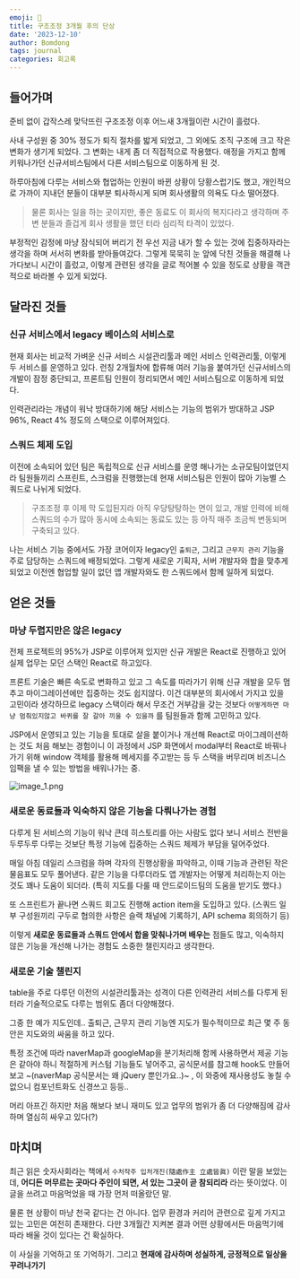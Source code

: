 ```yaml
---
emoji: 💭
title: 구조조정 3개월 후의 단상
date: '2023-12-10'
author: Bomdong
tags: journal
categories: 회고록
---
```


## 들어가며

준비 없이 갑작스레 맞닥뜨린 구조조정 이후 어느새 3개월이란 시간이 흘렀다.

사내 구성원 중 30% 정도가 퇴직 절차를 밟게 되었고, 그 외에도 조직 구조에 크고 작은 변화가 생기게 되었다.
그 변화는 내게 좀 더 직접적으로 작용했다. 애정을 가지고 함께 키워나가던 신규서비스팀에서 다른 서비스팀으로 이동하게 된 것.

하루아침에 다루는 서비스와 협업하는 인원이 바뀐 상황이 당황스럽기도 했고, 개인적으로 가까이 지내던 분들이 대부분 퇴사하시게 되며 회사생활의 의욕도 다소 떨어졌다.

> 물론 회사는 일을 하는 곳이지만, 좋은 동료도 이 회사의 복지다라고 생각하며 주변 분들과 즐겁게 회사 생활을 했던 터라 심리적 타격이 있었다.

부정적인 감정에 마냥 잠식되어 버리기 전 우선 지금 내가 할 수 있는 것에 집중하자라는 생각을 하며 서서히 변화를 받아들여갔다. 그렇게 묵묵히 눈 앞에 닥친 것들을 해결해 나가다보니 시간이 흘렀고,
이렇게 관련된 생각을 글로 적어볼 수 있을 정도로 상황을 객관적으로 바라볼 수 있게 되었다.

## 달라진 것들

### 신규 서비스에서 legacy 베이스의 서비스로

현재 회사는 비교적 가벼운 신규 서비스 시설관리툴과 메인 서비스 인력관리툴, 이렇게 두 서비스를 운영하고 있다.
런칭 2개월차에 합류해 여러 기능을 붙여가던 신규서비스의 개발이 잠정 중단되고,
프론트팀 인원이 정리되면서 메인 서비스팀으로 이동하게 되었다.

인력관리라는 개념이 워낙 방대하기에 해당 서비스는 기능의 범위가 방대하고 JSP 96%, React 4% 정도의 스택으로 이루어져있다.

### 스쿼드 체제 도입

이전에 소속되어 있던 팀은 독립적으로 신규 서비스를 운영 해나가는 소규모팀이었던지라 팀원들끼리 스프린트, 스크럼을 진행했는데
현재 서비스팀은 인원이 많아 기능별 스쿼드로 나뉘게 되었다.

> 구조조정 후 이제 막 도입된지라 아직 우당탕탕하는 면이 있고, 개발 인력에 비해 스쿼드의 수가 많아 동시에 소속되는 동료도 있는 등 아직 매주 조금씩 변동되며 구축되고 있다.

나는 서비스 기능 중에서도 가장 코어이자 legacy인 `출퇴근`, 그리고 `근무지 관리` 기능을 주로 담당하는 스쿼드에 배정되었다.
그렇게 새로운 기획자, 서버 개발자와 합을 맞추게 되었고
이전엔 협업할 일이 없던 앱 개발자와도 한 스쿼드에서 함께 일하게 되었다.

## 얻은 것들

### 마냥 두렵지만은 않은 legacy

전체 프로젝트의 95%가 JSP로 이루어져 있지만 신규 개발은 React로 진행하고 있어 실제 업무는 모던 스택인 React로 하고있다.

프론트 기술은 빠른 속도로 변화하고 있고 그 속도를 따라가기 위해 신규 개발을 모두 멈추고 마이그레이션에만 집중하는 것도 쉽지않다.
이건 대부분의 회사에서 가지고 있을 고민이라 생각하므로 legacy 스택이라 해서 무조건 거부감을 갖는 것보다 `어떻게하면 마냥 멈춰있지않고 바퀴를 잘 갈아 끼울 수 있을까` 를 팀원들과 함께 고민하고 있다.

JSP에서 운영되고 있는 기능을 토대로 살을 붙이거나 개선해 React로 마이그레이션하는 것도 처음 해보는 경험이니 이 과정에서 JSP 화면에서 modal부터 React로 바꿔나가기 위해 window 객체를 활용해 메세지를 주고받는 등 두 스택을 버무리며 비즈니스 임팩을 낼 수 있는 방법을 배워나가는 중.

![image_1.png](./image_1.png)

### 새로운 동료들과 익숙하지 않은 기능을 다뤄나가는 경험

다루게 된 서비스의 기능이 워낙 큰데 히스토리를 아는 사람도 없다 보니 서비스 전반을 두루두루 다루는 것보단 특정 기능에 집중하는 스쿼드 체제가 부담을 덜어주었다.

매일 아침 데일리 스크럼을 하며 각자의 진행상황을 파악하고, 이때 기능과 관련된 작은 물음표도 모두 풀어낸다.
같은 기능을 다루더라도 앱 개발자는 어떻게 처리하는지 아는 것도 꽤나 도움이 되더라.
(특히 지도를 다룰 때 안드로이드팀의 도움을 받기도 했다.)

또 스프린트가 끝나면 스쿼드 회고도 진행해 action item을 도입하고 있다.
(스쿼드 일부 구성원끼리 구두로 협의한 사항은 슬랙 채널에 기록하기, API schema 회의하기 등)

이렇게 **새로운 동료들과 스쿼드 안에서 합을 맞춰나가며 배우는** 점들도 많고,
익숙하지 않은 기능을 개선해 나가는 경험도 소중한 챌린지라고 생각한다.

### 새로운 기술 챌린지

table을 주로 다루던 이전의 시설관리툴과는 성격이 다른 인력관리 서비스를 다루게 된 터라 기술적으로도 다루는 범위도 좀더 다양해졌다.

그중 한 예가 지도인데.. 출퇴근, 근무지 관리 기능엔 지도가 필수적이므로 최근 몇 주 동안은 지도와의 싸움을 하고 있다.

특정 조건에 따라 naverMap과 googleMap을 분기처리해 함께 사용하면서 제공 기능은 같아야 하니 적절하게 커스텀 기능들도 넣어주고, 공식문서를 참고해 hook도 만들어보고 ~(naverMap 공식문서는 왜 jQuery 뿐인가요..)~ , 이 와중에 재사용성도 놓칠 수 없으니 컴포넌트화도 신경쓰고 등등..

머리 아프긴 하지만 처음 해보다 보니 재미도 있고 업무의 범위가 좀 더 다양해짐에 감사하며 열심히 싸우고 있다(?)

## 마치며

최근 읽은 숫자사회라는 책에서 `수처작주 입처개진(隨處作主 立處皆眞)` 이란 말을 보았는데,
**어디든 머무르는 곳마다 주인이 되면, 서 있는 그곳이 곧 참되리라** 라는 뜻이었다.
이 글을 쓰려고 마음먹었을 때 가장 먼저 떠올랐던 말.

물론 현 상황이 마냥 천국 같다는 건 아니다. 업무 환경과 커리어 관련으로 깊게 가지고 있는 고민은 여전히 존재한다. 다만 3개월간 지켜본 결과 어떤 상황에서든 마음먹기에 따라 배울 것이 있다는 건 확실하다.

이 사실을 기억하고 또 기억하기. 그리고 **현재에 감사하며 성실하게, 긍정적으로 일상을 꾸려나가기**

```toc

```
